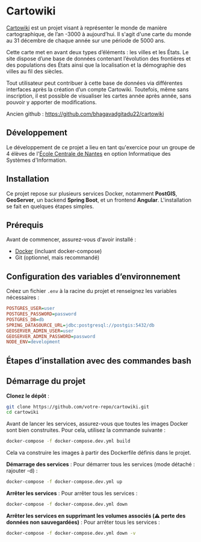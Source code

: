 # Cartowiki

[Cartowiki](http://www.cartowiki.com) est un projet visant à représenter le monde de manière cartographique, de l’an -3000 à aujourd’hui. Il s'agit d'une carte du monde au 31 décembre de chaque année sur une période de 5000 ans.

Cette carte met en avant deux types d’éléments : les villes et les États. Le site dispose d’une base de données contenant l’évolution des frontières et des populations des États ainsi que la localisation et la démographie des villes au fil des siècles.

Tout utilisateur peut contribuer à cette base de données via différentes interfaces après la création d’un compte Cartowiki. Toutefois, même sans inscription, il est possible de visualiser les cartes année après année, sans pouvoir y apporter de modifications.

Ancien github : https://github.com/bhagavadgitadu22/cartowiki

## Développement

Le développement de ce projet a lieu en tant qu'exercice pour un groupe de 4 élèves de l'[École Centrale de Nantes](https://www.ec-nantes.fr) en option Informatique des Systèmes d'Information.

## Installation

Ce projet repose sur plusieurs services Docker, notamment **PostGIS**, **GeoServer**, un backend **Spring Boot**, et un frontend **Angular**. L'installation se fait en quelques étapes simples.

## Prérequis

Avant de commencer, assurez-vous d'avoir installé :  
- [Docker](https://www.docker.com/) (incluant docker-compose)
- Git (optionnel, mais recommandé)  

## Configuration des variables d’environnement

Créez un fichier `.env` à la racine du projet et renseignez les variables nécessaires :  

```ini  
POSTGRES_USER=user
POSTGRES_PASSWORD=password
POSTGRES_DB=db
SPRING_DATASOURCE_URL=jdbc:postgresql://postgis:5432/db  
GEOSERVER_ADMIN_USER=user  
GEOSERVER_ADMIN_PASSWORD=password  
NODE_ENV=development
```

## Étapes d’installation avec des commandes bash

## Démarrage du projet  

**Clonez le dépôt** :  
   ```sh
   git clone https://github.com/votre-repo/cartowiki.git  
   cd cartowiki
   ```

Avant de lancer les services, assurez-vous que toutes les images Docker sont bien construites. Pour cela, utilisez la commande suivante :  

```sh
docker-compose -f docker-compose.dev.yml build
```
Cela va construire les images à partir des Dockerfile définis dans le projet.

**Démarrage des services** :
Pour démarrer tous les services (mode détaché : rajouter -d) :

```sh
docker-compose -f docker-compose.dev.yml up
```

**Arrêter les services** :
Pour arrêter tous les services :

```sh
docker-compose -f docker-compose.dev.yml down
```

**Arrêter les services en supprimant les volumes associés (⚠️ perte des données non sauvegardées)** :
Pour arrêter tous les services :

```sh
docker-compose -f docker-compose.dev.yml down -v
```
